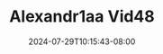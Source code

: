 --- 
title: "Alexandr1aa Vid48"
description: "streaming bokep Alexandr1aa Vid48 premium video full new"
date: 2024-07-29T10:15:43-08:00
file_code: "fhuaqaeufsta"
draft: false
cover: "q2bx812jdsupn3uq.jpg"
tags: ["indo", "bokep-indo", "bokep-viral", "bokep-ig"]
length: 48
fld_id: "1483120"
foldername: "Alexandr1aa"
categories: ["Alexandr1aa"]
views: 0
---
